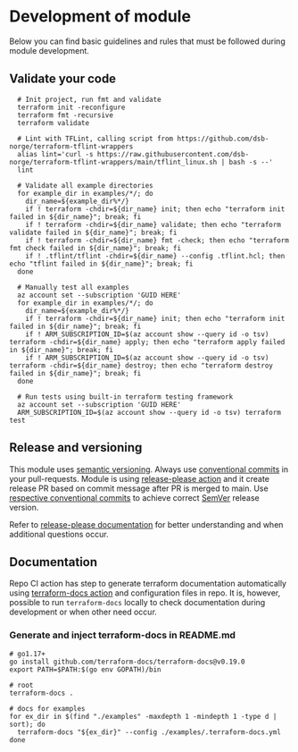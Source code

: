 # Development of module

Below you can find basic guidelines and rules that must be followed during module development.

## Validate your code

```shell
  # Init project, run fmt and validate
  terraform init -reconfigure
  terraform fmt -recursive
  terraform validate

  # Lint with TFLint, calling script from https://github.com/dsb-norge/terraform-tflint-wrappers
  alias lint='curl -s https://raw.githubusercontent.com/dsb-norge/terraform-tflint-wrappers/main/tflint_linux.sh | bash -s --'
  lint

  # Validate all example directories
  for example_dir in examples/*/; do
    dir_name=${example_dir%*/}
    if ! terraform -chdir=${dir_name} init; then echo "terraform init failed in ${dir_name}"; break; fi
    if ! terraform -chdir=${dir_name} validate; then echo "terraform validate failed in ${dir_name}"; break; fi
    if ! terraform -chdir=${dir_name} fmt -check; then echo "terraform fmt check failed in ${dir_name}"; break; fi
    if ! .tflint/tflint -chdir=${dir_name} --config .tflint.hcl; then echo "tflint failed in ${dir_name}"; break; fi
  done

  # Manually test all examples
  az account set --subscription 'GUID HERE'
  for example_dir in examples/*/; do
    dir_name=${example_dir%*/}
    if ! terraform -chdir=${dir_name} init; then echo "terraform init failed in ${dir_name}"; break; fi
    if ! ARM_SUBSCRIPTION_ID=$(az account show --query id -o tsv) terraform -chdir=${dir_name} apply; then echo "terraform apply failed in ${dir_name}"; break; fi
    if ! ARM_SUBSCRIPTION_ID=$(az account show --query id -o tsv) terraform -chdir=${dir_name} destroy; then echo "terraform destroy failed in ${dir_name}"; break; fi
  done

  # Run tests using built-in terraform testing framework
  az account set --subscription 'GUID HERE'
  ARM_SUBSCRIPTION_ID=$(az account show --query id -o tsv) terraform test
```

## Release and versioning

This module uses [semantic versioning](https://semver.org).
Always use [conventional commits](https://www.conventionalcommits.org/en/v1.0.0/) in your pull-requests.
Module is using [release-please action](https://github.com/googleapis/release-please-action) and it create release PR based on commit message after PR is merged to main.
Use [respective conventional commits](https://github.com/googleapis/release-please?tab=readme-ov-file#how-should-i-write-my-commits) to achieve correct [SemVer](https://semver.org) release version.

Refer to [release-please documentation](https://github.com/googleapis/release-please) for better understanding and when additional questions occur.

## Documentation

Repo CI action has step to generate terraform documentation automatically using [terraform-docs action](https://github.com/terraform-docs/gh-actions) and configuration files in repo.
It is, however, possible to run ```terraform-docs``` locally to check documentation during development or when other need occur.

### Generate and inject terraform-docs in README.md

```shell
# go1.17+
go install github.com/terraform-docs/terraform-docs@v0.19.0
export PATH=$PATH:$(go env GOPATH)/bin

# root
terraform-docs .

# docs for examples
for ex_dir in $(find "./examples" -maxdepth 1 -mindepth 1 -type d | sort); do
  terraform-docs "${ex_dir}" --config ./examples/.terraform-docs.yml
done
```
